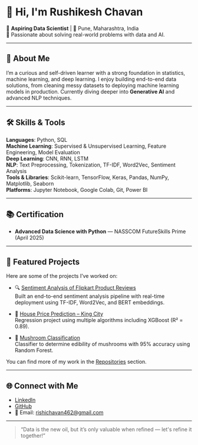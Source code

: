 
# 👋 Hi, I'm Rushikesh Chavan

🎯 **Aspiring Data Scientist** | 📍 Pune, Maharashtra, India  
🧠 Passionate about solving real-world problems with data and AI.

---

## 🚀 About Me

I’m a curious and self-driven learner with a strong foundation in statistics, machine learning, and deep learning. I enjoy building end-to-end data solutions, from cleaning messy datasets to deploying machine learning models in production. Currently diving deeper into **Generative AI** and advanced NLP techniques.

---

## 🛠️ Skills & Tools

**Languages**: Python, SQL  
**Machine Learning**: Supervised & Unsupervised Learning, Feature Engineering, Model Evaluation  
**Deep Learning**: CNN, RNN, LSTM  
**NLP**: Text Preprocessing, Tokenization, TF-IDF, Word2Vec, Sentiment Analysis  
**Tools & Libraries**: Scikit-learn, TensorFlow, Keras, Pandas, NumPy, Matplotlib, Seaborn  
**Platforms**: Jupyter Notebook, Google Colab, Git, Power BI  

---

## 📚 Certification

- **Advanced Data Science with Python** — NASSCOM FutureSkills Prime (April 2025)

---

## 📌 Featured Projects

Here are some of the projects I’ve worked on:

- 🔍 [Sentiment Analysis of Flipkart Product Reviews](https://github.com/Rushikesh696/Sentiment-Analysis-of-Flipkart-Product-Reviews)  
  Built an end-to-end sentiment analysis pipeline with real-time deployment using TF-IDF, Word2Vec, and BERT embeddings.

- 🏡 [House Price Prediction – King City](https://github.com/Rushikesh696/king-usa-city-house-price-prediction)  
  Regression project using multiple algorithms including XGBoost (R² = 0.89).

- 🍄 [Mushroom Classification](https://github.com/Rushikesh696/Mushroom-Classification-Using-Machine-Learning)  
  Classifier to determine edibility of mushrooms with 95% accuracy using Random Forest.

You can find more of my work in the [Repositories](https://github.com/Rushikesh696?tab=repositories) section.

---

## 🌐 Connect with Me

- [LinkedIn](https://www.linkedin.com/in/rushichavan100/)
- [GitHub](https://github.com/Rushikesh696)
- 📧 Email: rishichavan462@gmail.com

---

> “Data is the new oil, but it’s only valuable when refined — let's refine it together!”

